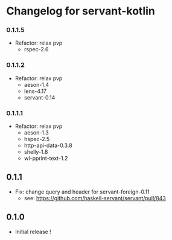 # Changelog for servant-kotlin

### 0.1.1.5

- Refactor: relax pvp
  - rspec-2.6 

### 0.1.1.2

- Refactor: relax pvp
  - aeson-1.4
  - lens-4.17
  - servant-0.14

### 0.1.1.1

- Refactor: relax pvp
  - aeson-1.3
  - hspec-2.5
  - http-api-data-0.3.8
  - shelly-1.8
  - wl-pprint-text-1.2

## 0.1.1

- Fix: change query and header for servant-foreign-0.11
    - see: https://github.com/haskell-servant/servant/pull/843

## 0.1.0

- Initial release !
